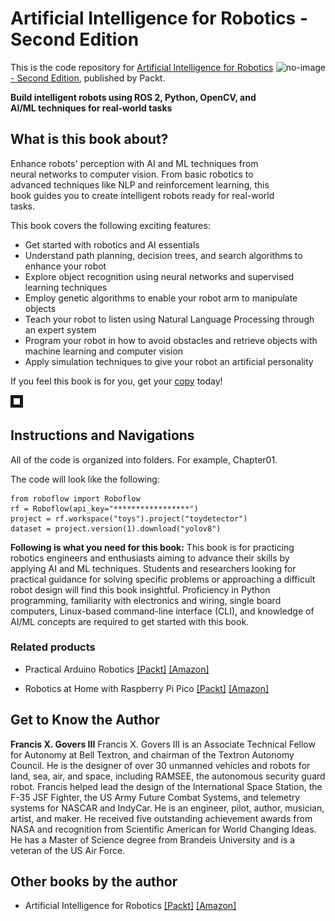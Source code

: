 # Artificial Intelligence for Robotics - Second Edition

<a href="https://www.packtpub.com/product/artificial-intelligence-for-robotics-second-edition/9781805129592"><img src="https://content.packt.com/B19846/cover_image_small.jpg" alt="no-image" height="256px" align="right"></a>

This is the code repository for [Artificial Intelligence for Robotics - Second Edition](https://www.packtpub.com/product/artificial-intelligence-for-robotics-second-edition/9781805129592), published by Packt.

**Build intelligent robots using ROS 2, Python, OpenCV, and AI/ML techniques for real-world tasks**

## What is this book about?
Enhance robots' perception with AI and ML techniques from neural networks to computer vision. From basic robotics to advanced techniques like NLP and reinforcement learning, this book guides you to create intelligent robots ready for real-world tasks.

This book covers the following exciting features:
* Get started with robotics and AI essentials
* Understand path planning, decision trees, and search algorithms to enhance your robot
* Explore object recognition using neural networks and supervised learning techniques
* Employ genetic algorithms to enable your robot arm to manipulate objects
* Teach your robot to listen using Natural Language Processing through an expert system
* Program your robot in how to avoid obstacles and retrieve objects with machine learning and computer vision
* Apply simulation techniques to give your robot an artificial personality

If you feel this book is for you, get your [copy](https://www.amazon.com/Artificial-Intelligence-Robotics-intelligent-techniques-ebook/dp/B0CRDWMW5R) today!

<a href="https://www.packtpub.com/?utm_source=github&utm_medium=banner&utm_campaign=GitHubBanner"><img src="https://raw.githubusercontent.com/PacktPublishing/GitHub/master/GitHub.png" 
alt="https://www.packtpub.com/" border="5" /></a>

## Instructions and Navigations
All of the code is organized into folders. For example, Chapter01.

The code will look like the following:
```
from roboflow import Roboflow
rf = Roboflow(api_key="*****************")
project = rf.workspace("toys").project("toydetector")
dataset = project.version(1).download("yolov8")

```

**Following is what you need for this book:**
This book is for practicing robotics engineers and enthusiasts aiming to advance their skills by applying AI and ML techniques. Students and researchers looking for practical guidance for solving specific problems or approaching a difficult robot design will find this book insightful.
Proficiency in Python programming, familiarity with electronics and wiring, single board computers, Linux-based command-line interface (CLI), and knowledge of AI/ML concepts are required to get started with this book.

### Related products
* Practical Arduino Robotics [[Packt]](https://www.packtpub.com/product/practical-arduino-robotics/9781804613177) [[Amazon]](https://www.amazon.in/dp/1804613177)

* Robotics at Home with Raspberry Pi Pico [[Packt]](https://www.packtpub.com/product/robotics-at-home-with-raspberry-pi-pico/9781803246079) [[Amazon]](https://www.amazon.in/dp/1803246073)

## Get to Know the Author
**Francis X. Govers III**
Francis X. Govers III is an Associate Technical Fellow for Autonomy at Bell Textron, and chairman of the Textron Autonomy Council. He is the designer of over 30 unmanned vehicles and robots for land, sea, air, and space, including RAMSEE, the autonomous security guard robot. Francis helped lead the design of the International Space Station, the F-35 JSF Fighter, the US Army Future Combat Systems, and telemetry systems for NASCAR and IndyCar. He is an engineer, pilot, author, musician, artist, and maker. He received five outstanding achievement awards from NASA and recognition from Scientific American for World Changing Ideas. He has a Master of Science degree from Brandeis University and is a veteran of the US Air Force.

## Other books by the author
* Artificial Intelligence for Robotics [[Packt]](https://www.packtpub.com/product/artificial-intelligence-for-robotics/9781788835442) [[Amazon]](https://www.amazon.com/Artificial-Intelligence-Robotics-intelligent-techniques/dp/1788835441)

